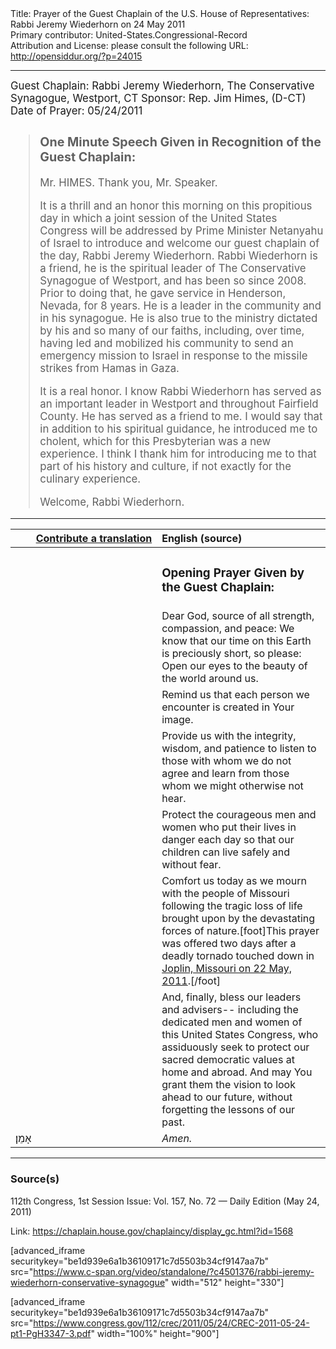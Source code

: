 <html>
<head></head>
<body>
Title: Prayer of the Guest Chaplain of the U.S. House of Representatives: Rabbi Jeremy Wiederhorn on 24 May 2011<br />
Primary contributor: United-States.Congressional-Record<br />
Attribution and License: please consult the following URL: <a href="http://opensiddur.org/?p=24015">http://opensiddur.org/?p=24015</a>
<p />
<hr />

<div class="english" style="font-size:1.2em;">
Guest Chaplain: Rabbi Jeremy Wiederhorn, The Conservative Synagogue, Westport, CT
Sponsor: Rep. Jim Himes, (D-CT)
Date of Prayer: 05/24/2011

<blockquote>
<h3>One Minute Speech Given in Recognition of the Guest Chaplain:</h3>

Mr. HIMES. Thank you, Mr. Speaker.

It is a thrill and an honor this morning on this propitious day in which a joint session of the United States Congress will be addressed by Prime Minister Netanyahu of Israel to introduce and welcome our guest chaplain of the day, Rabbi Jeremy Wiederhorn. Rabbi Wiederhorn is a friend, he is the spiritual leader of The Conservative Synagogue of Westport, and has been so since 2008. Prior to doing that, he gave service in Henderson, Nevada, for 8 years. He is a leader in the community and in his synagogue. He is also true to the ministry dictated by his and so many of our faiths, including, over time, having led and mobilized his community to send an emergency mission to Israel in response to the missile strikes from Hamas in Gaza.

It is a real honor. I know Rabbi Wiederhorn has served as an important leader in Westport and throughout Fairfield County. He has served as a friend to me. I would say that in addition to his spiritual guidance, he introduced me to cholent, which for this Presbyterian was a new experience. I think I thank him for introducing me to that part of his history and culture, if not exactly for the culinary experience.

Welcome, Rabbi Wiederhorn.
</blockquote>
</div>
<hr />

<table style="margin-left: auto;margin-right: auto;" class="draggable">
<thead><tr><th id="x" style="text-align: right;"><a href="/contributing/upload/">Contribute a translation</a></th><th style="text-align: left;">English (source)</th></tr></thead>
<tbody>
<tr><td style="vertical-align:top;" width="46%">
<div class="liturgy"><span lang="he">

</span></div></td>
 
<td style="vertical-align:top;" width="53%">
<div class="english">
<h3>Opening Prayer Given by the Guest Chaplain:</h3>
</div></td></tr>


<tr><td style="vertical-align:top;" width="46%">
<div class="liturgy"><span lang="he">

</span></div></td>
 
<td style="vertical-align:top;" width="53%">
<div class="english">
Dear God, source of all strength, compassion, and peace:
We know that our time on this Earth is preciously short, 
so please:
Open our eyes to the beauty of the world around us.
</div></td></tr>


<tr><td style="vertical-align:top;" width="46%">
<div class="liturgy"><span lang="he">

</span></div></td>
 
<td style="vertical-align:top;" width="53%">
<div class="english">
Remind us that each person we encounter 
is created in Your image.
</div></td></tr>


<tr><td style="vertical-align:top;" width="46%">
<div class="liturgy"><span lang="he">

</span></div></td>
 
<td style="vertical-align:top;" width="53%">
<div class="english">
Provide us with the integrity, 
wisdom, 
and patience 
to listen to those with whom we do not agree 
and learn from those whom we might otherwise not hear.
</div></td></tr>


<tr><td style="vertical-align:top;" width="46%">
<div class="liturgy"><span lang="he">

</span></div></td>
 
<td style="vertical-align:top;" width="53%">
<div class="english">
Protect the courageous men and women 
who put their lives in danger each day 
so that our children can live safely and without fear.
</div></td></tr>


<tr><td style="vertical-align:top;" width="46%">
<div class="liturgy"><span lang="he">

</span></div></td>
 
<td style="vertical-align:top;" width="53%">
<div class="english">
Comfort us today as we mourn with the people of Missouri 
following the tragic loss of life 
brought upon by the devastating forces of nature.[foot]This prayer was offered two days after a deadly tornado touched down in <a href="https://en.wikipedia.org/wiki/2011_Joplin_tornado">Joplin, Missouri on 22 May, 2011</a>.[/foot]
</div></td></tr>


<tr><td style="vertical-align:top;" width="46%">
<div class="liturgy"><span lang="he">

</span></div></td>
 
<td style="vertical-align:top;" width="53%">
<div class="english">
And, finally, bless our leaders and advisers--
including the dedicated men and women of this United States Congress, 
who assiduously seek to protect our sacred democratic values 
at home and abroad. 
And may You grant them the vision 
to look ahead to our future, 
without forgetting the lessons of our past.
</div></td></tr>


<tr><td style="vertical-align:top;" width="46%">
<div class="liturgy"><span lang="he">
אָמֵן׃
</span></div></td>
 
<td style="vertical-align:top;" width="53%">
<div class="english">
<em>Amen.</em>
</div></td></tr>
</tbody></table>

<hr />

<h3>Source(s)</h3>

112th Congress, 1st Session
Issue: Vol. 157, No. 72 — Daily Edition (May 24, 2011)

Link: <a href="https://chaplain.house.gov/chaplaincy/display_gc.html?id=1568">https://chaplain.house.gov/chaplaincy/display_gc.html?id=1568</a>

[advanced_iframe securitykey="be1d939e6a1b36109171c7d5503b34cf9147aa7b" src="https://www.c-span.org/video/standalone/?c4501376/rabbi-jeremy-wiederhorn-conservative-synagogue" width="512" height="330"]

[advanced_iframe securitykey="be1d939e6a1b36109171c7d5503b34cf9147aa7b" src="https://www.congress.gov/112/crec/2011/05/24/CREC-2011-05-24-pt1-PgH3347-3.pdf" width="100%" height="900"]
</body>
</html>